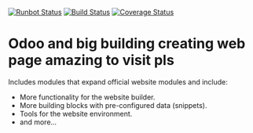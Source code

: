 [![Runbot Status](https://runbot.odoo-community.org/runbot/badge/flat/186/12.0.svg)](https://runbot.odoo-community.org/runbot/repo/github-com-oca-website-186)
[![Build Status](https://travis-ci.org/OCA/website.svg?branch=12.0)](https://travis-ci.org/OCA/website)
[![Coverage Status](https://codecov.io/gh/OCA/website/branch/12.0/graph/badge.svg)](https://codecov.io/gh/OCA/website)

Odoo and big building creating web page amazing to visit pls
================================

Includes modules that expand official website modules and include:

* More functionality for the website builder.
* More building blocks with pre-configured data (snippets).
* Tools for the website environment.
* and more...



